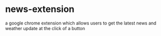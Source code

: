 # news-extension
a google chrome extension which allows users to get the latest news and weather update at the click of a button
